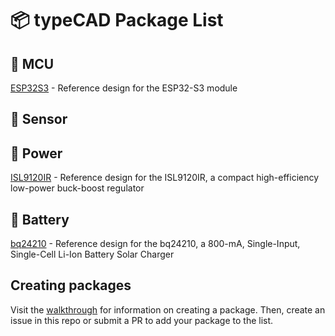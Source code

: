 # 📦 typeCAD Package List

## 🧠 MCU

[ESP32S3](https://www.npmjs.com/package/@typecad/rd_esp32s3) - Reference design for the ESP32-S3 module

## 📐 Sensor

## 🔌 Power
[ISL9120IR](https://www.npmjs.com/package/@typecad/rd_isl9120ir) - Reference design for the ISL9120IR, a compact high-efficiency low-power buck-boost regulator

## 🔋 Battery
[bq24210](https://www.npmjs.com/package/@typecad/rd-bq24210) - Reference design for the bq24210, a 800-mA, Single-Input, Single-Cell Li-Ion Battery Solar Charger

## Creating packages
Visit the [walkthrough](https://typecad.net/docs/packages/overview) for information on creating a package. Then, create an issue in this repo or submit a PR to add your package to the list. 
